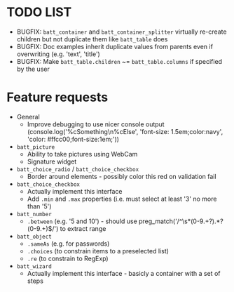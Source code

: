 TODO LIST
=========
* BUGFIX: `batt_container` and `batt_container_splitter` virtually re-create children but not duplicate them like `batt_table` does
* BUGFIX: Doc examples inherit duplicate values from parents even if overwriting (e.g. 'text', 'title')
* BUGFIX: Make `batt_table.children` ~= `batt_table.columns` if specified by the user


Feature requests
================
* General
	- Improve debugging to use nicer console output (console.log('%cSomething\n%cElse', 'font-size: 1.5em;color:navy', 'color: #ffcc00;font-size:1em;'))
* `batt_picture`
	- Ability to take pictures using WebCam
	- Signature widget
* `batt_choice_radio` / `batt_choice_checkbox`
	- Border around elements - possibly color this red on validation fail
* `batt_choice_checkbox`
	- Actually implement this interface
	- Add `.min` and `.max` properties (i.e. must select at least '3' no more than '5')
* `batt_number`
	- `.between` (e.g. '5 and 10') - should use preg_match('/^\s*(0-9\.+?).*?(0-9\.+)$/') to extract range
* `batt_object`
	- `.sameAs` (e.g. for passwords)
	- `.choices` (to constrain items to a preselected list)
	- `.re` (to constrain to RegExp)
* `batt_wizard`
	- Actually implement this interface - basicly a container with a set of steps
